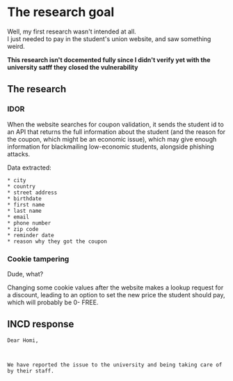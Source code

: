 # The research goal
Well, my first research wasn't intended at all.<br>
I just needed to pay in the student's union website, and saw something weird.

**This research isn't docemented fully since I didn't verify yet with the university satff they closed the vulnerability**

## The research
### IDOR
When the website searches for coupon validation, it sends the student id to an API that returns the full information about the student (and  the reason for the coupon, which might be an economic issue), which may give enough information for blackmailing low-economic students, alongside phishing attacks.


Data extracted:

    * city
    * country
    * street address
    * birthdate
    * first name
    * last name
    * email
    * phone number
    * zip code
    * reminder date
    * reason why they got the coupon


### Cookie tampering
Dude, what?<br>

Changing some cookie values after the website makes a lookup request for a discount, leading to an option to set the new price the student should pay, which will probably be 0- FREE.



## INCD response
```
Dear Homi,

 

We have reported the issue to the university and being taking care of by their staff. 
```
